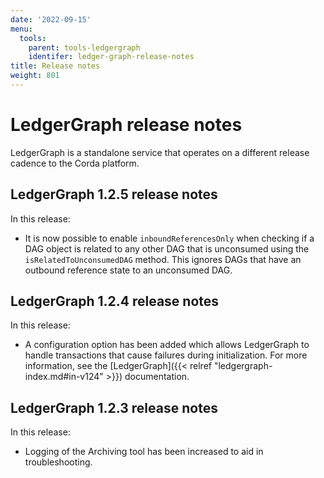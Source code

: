 ```yaml
---
date: '2022-09-15'
menu:
  tools:
    parent: tools-ledgergraph
    identifer: ledger-graph-release-notes
title: Release notes
weight: 801
---
```


# LedgerGraph release notes

LedgerGraph is a standalone service that operates on a different release cadence to the Corda platform. 

## LedgerGraph 1.2.5 release notes

In this release:

* It is now possible to enable `inboundReferencesOnly` when checking if a DAG object is related to any other DAG that is unconsumed using the `isRelatedToUnconsumedDAG` method. This ignores DAGs that have an outbound reference state to an unconsumed DAG.

## LedgerGraph 1.2.4 release notes

In this release:

* A configuration option has been added which allows LedgerGraph to handle transactions that cause failures during initialization. For more information, see the [LedgerGraph]({{< relref "ledgergraph-index.md#in-v124" >}}) documentation.

## LedgerGraph 1.2.3 release notes
 
In this release:

* Logging of the Archiving tool has been increased to aid in troubleshooting.
